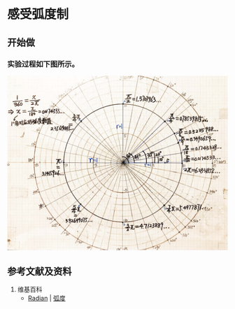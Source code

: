 # 感受弧度制

## 开始做

### 实验过程如下图所示。

![](/images/欧几里得几何/圆周率和三角函数/感受弧度制/1a1.jpg)

## 参考文献及资料

1. 维基百科
	- [Radian](https://en.wikipedia.org/wiki/Radian) | [弧度](https://zh.wikipedia.org/wiki/弧度) 



